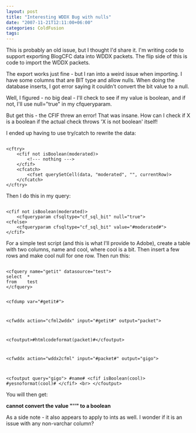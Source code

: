```yaml
---
layout: post
title: "Interesting WDDX Bug with nulls"
date: "2007-11-21T12:11:00+06:00"
categories: ColdFusion 
tags: 
---
```


This is probably an old issue, but I thought I'd share it. I'm writing code to support exporting BlogCFC data into WDDX packets. The flip side of this is code to import the WDDX packets.

The export works just fine - but I ran into a weird issue when importing. I have some columns that are BIT type and allow nulls. When doing the database inserts, I got error saying it couldn't convert the bit value to a null.

Well, I figured - no big deal - I'll check to see if my value is boolean, and if not, I'll use null="true" in my cfqueryparam.

But get this - the CFIF threw an error! That was insane. How can I check if X is a boolean if the actual check throws 'X is not boolean' itself! 

I ended up having to use try/catch to rewrite the data:

<code>
&lt;cftry&gt;
	&lt;cfif not isBoolean(moderated)&gt;
		&lt;!--- nothing ---&gt;
	&lt;/cfif&gt;
	&lt;cfcatch&gt;
		&lt;cfset querySetCell(data, "moderated", "", currentRow)&gt;
	&lt;/cfcatch&gt;
&lt;/cftry&gt;
</code>

Then I do this in my query:

<code>
&lt;cfif not isBoolean(moderated)&gt;
	&lt;cfqueryparam cfsqltype="cf_sql_bit" null="true"&gt;
&lt;cfelse&gt;
	&lt;cfqueryparam cfsqltype="cf_sql_bit" value="#moderated#"&gt;
&lt;/cfif&gt;
</code>

For a simple test script (and this is what I'll provide to Adobe), create a table with two columns, name and cool, where cool is a bit. Then insert a few rows and make cool null for one row. Then run this:

<code>
&lt;cfquery name="getit" datasource="test"&gt;
select	*
from	test
&lt;/cfquery&gt;

&lt;cfdump var="#getit#"&gt;

&lt;cfwddx action="cfml2wddx" input="#getit#" output="packet"&gt;

&lt;cfoutput&gt;#htmlcodeformat(packet)#&lt;/cfoutput&gt;

&lt;cfwddx action="wddx2cfml" input="#packet#" output="gigo"&gt;

&lt;cfoutput query="gigo"&gt;
	#name#
		&lt;cfif isBoolean(cool)&gt;
		#yesnoformat(cool)#
		&lt;/cfif&gt;
	&lt;br&gt;
&lt;/cfoutput&gt;
</code>

You will then get:

<b>cannot convert the value "''" to a boolean</b>

As a side note - it also appears to apply to ints as well. I wonder if it is an issue with any non-varchar column?